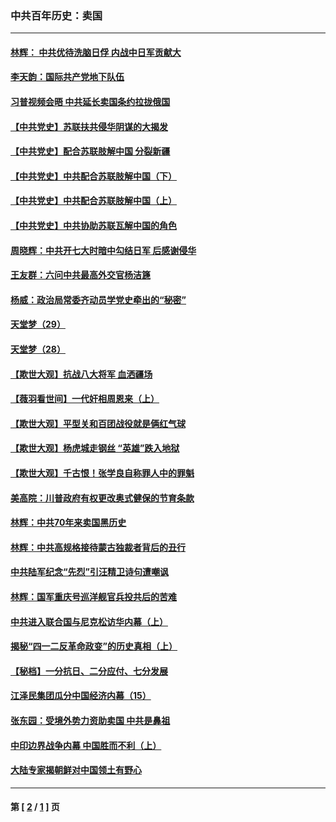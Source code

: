 ### 中共百年历史：卖国
---
#### [林辉： 中共优待洗脑日俘 内战中日军贡献大](../../pages/nf1176117/n13624644.md?04220430) 
#### [李天韵：国际共产党地下队伍](../../pages/nf1176117/n13611808.md?04220430) 
#### [习普视频会晤 中共延长卖国条约拉拢俄国](../../pages/nf1176117/n13060971.md?04220430) 
#### [【中共党史】苏联扶共侵华阴谋的大揭发](../../pages/nf1176117/n13056050.md?04220430) 
#### [【中共党史】配合苏联肢解中国 分裂新疆](../../pages/nf1176117/n13040700.md?04220430) 
#### [【中共党史】中共配合苏联肢解中国（下）](../../pages/nf1176117/n13035660.md?04220430) 
#### [【中共党史】中共配合苏联肢解中国（上）](../../pages/nf1176117/n13030262.md?04220430) 
#### [【中共党史】中共协助苏联瓦解中国的角色](../../pages/nf1176117/n13018109.md?04220430) 
#### [周晓辉：中共开七大时暗中勾结日军 后感谢侵华](../../pages/nf1176117/n12921960.md?04220430) 
#### [王友群：六问中共最高外交官杨洁篪](../../pages/nf1176117/n12836495.md?04220430) 
#### [杨威：政治局常委齐动员学党史牵出的“秘密”](../../pages/nf1176117/n12764642.md?04220430) 
#### [天堂梦（29）](../../pages/nf1176117/n12408465.md?04220430) 
#### [天堂梦（28）](../../pages/nf1176117/n12408309.md?04220430) 
#### [【欺世大观】抗战八大将军 血洒疆场](../../pages/nf1176117/n12357044.md?04220430) 
#### [【薇羽看世间】一代奸相周恩来（上）](../../pages/nf1176117/n12401109.md?04220430) 
#### [【欺世大观】平型关和百团战役就是俩红气球](../../pages/nf1176117/n12359157.md?04220430) 
#### [【欺世大观】杨虎城走钢丝 “英雄”跌入地狱](../../pages/nf1176117/n12358840.md?04220430) 
#### [【欺世大观】千古恨！张学良自称罪人中的罪魁](../../pages/nf1176117/n12358629.md?04220430) 
#### [美高院：川普政府有权更改奥式健保的节育条款](../../pages/nf1176117/n12242171.md?04220430) 
#### [林辉：中共70年来卖国黑历史](../../pages/nf1176117/n11552181.md?04220430) 
#### [林辉：中共高规格接待蒙古独裁者背后的丑行](../../pages/nf1176117/n11225005.md?04220430) 
#### [中共陆军纪念“先烈”引汪精卫诗句遭嘲讽](../../pages/nf1176117/n11153345.md?04220430) 
#### [林辉：国军重庆号巡洋舰官兵投共后的苦难](../../pages/nf1176117/n10997801.md?04220430) 
#### [中共进入联合国与尼克松访华内幕（上）](../../pages/nf1176117/n10138788.md?04220430) 
#### [揭秘“四一二反革命政变”的历史真相（上）](../../pages/nf1176117/n9996650.md?04220430) 
#### [【秘档】一分抗日、二分应付、七分发展](../../pages/nf1176117/n9331484.md?04220430) 
#### [江泽民集团瓜分中国经济内幕（15）](../../pages/nf1176117/n9268584.md?04220430) 
#### [张东园：受境外势力资助卖国 中共是鼻祖](../../pages/nf1176117/n9272480.md?04220430) 
#### [中印边界战争内幕 中国胜而不利（上）](../../pages/nf1176117/n9252458.md?04220430) 
#### [大陆专家揭朝鲜对中国领土有野心](../../pages/nf1176117/n9074056.md?04220430) 

---
#### 第 [ [2](./2.md?04220430) / [1](./1.md?04220430) ] 页

